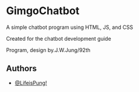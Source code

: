 # GimgoChatbot
A simple chatbot program using HTML, JS, and CSS

Created for the chatbot development guide

Program, design by.J.W.Jung/92th
## Authors

- [@LifeisPung!](https://github.com/Jumdmot)
